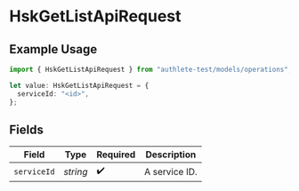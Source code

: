 # HskGetListApiRequest

## Example Usage

```typescript
import { HskGetListApiRequest } from "authlete-test/models/operations";

let value: HskGetListApiRequest = {
  serviceId: "<id>",
};
```

## Fields

| Field              | Type               | Required           | Description        |
| ------------------ | ------------------ | ------------------ | ------------------ |
| `serviceId`        | *string*           | :heavy_check_mark: | A service ID.      |